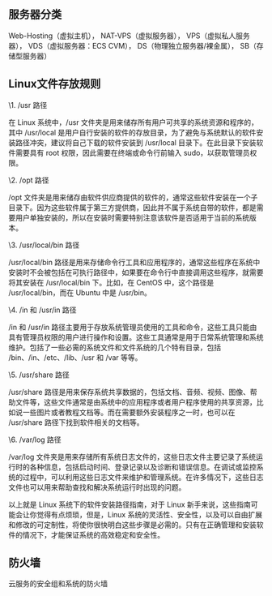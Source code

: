 ## 服务器分类

Web-Hosting（虚拟主机）， NAT-VPS（虚拟服务器）， VPS（虚拟私人服务器）， VDS（虚拟服务器：ECS CVM）， DS（物理独立服务器/裸金属）， SB（存储型服务器）





## Linux文件存放规则

\1. /usr 路径

在 Linux 系统中，/usr 文件夹是用来储存所有用户可共享的系统资源和程序的，其中 /usr/local 是用户自行安装的软件的存放目录，为了避免与系统默认的软件安装路径冲突，建议将自己下载的软件安装到 /usr/local 目录下。在此目录下安装软件需要具有 root 权限，因此需要在终端或命令行前输入 sudo，以获取管理员权限。

\2. /opt 路径

/opt 文件夹是用来储存由软件供应商提供的软件的，通常这些软件安装在一个子目录下。因为这些软件属于第三方提供商，因此并不属于系统自带的软件，都是需要用户单独安装的，所以在安装时需要特别注意该软件是否适用于当前的系统版本。

\3. /usr/local/bin 路径

/usr/local/bin 路径是用来存储命令行工具和应用程序的，通常这些程序在系统中安装时不会被包括在可执行路径中，如果要在命令行中直接调用这些程序，就需要将其安装在 /usr/local/bin 下。比如，在 CentOS 中，这个路径是 /usr/local/bin，而在 Ubuntu 中是 /usr/bin。

\4. /in 和 /usr/in 路径

/in 和 /usr/in 路径主要用于存放系统管理员使用的工具和命令，这些工具只能由具有管理员权限的用户进行操作和设置。这些工具通常是用于日常系统管理和系统维护。包括了一些必需的系统文件和文件系统的几个特有目录，包括 /bin、/in、/etc、/lib、/usr 和 /var 等等。

\5. /usr/share 路径

/usr/share 路径是用来保存系统共享数据的，包括文档、音频、视频、图像、帮助文件等，这些文件通常是由系统中的应用程序或者用户程序使用的共享资源，比如说一些图片或者教程文档等。而在需要额外安装程序之一时，也可以在 /usr/share 路径下找到软件相关的文档等。

\6. /var/log 路径

/var/log 文件夹是用来存储所有系统日志文件的，这些日志文件主要记录了系统运行时的各种信息，包括启动时间、登录记录以及诊断和错误信息。在调试或监控系统的过程中，可以利用这些日志文件来维护和管理系统。在许多情况下，这些日志文件也可以用来帮助查找和解决系统运行时出现的问题。

以上就是 Linux 系统下的软件安装路径指南，对于 Linux 新手来说，这些指南可能会让你觉得有点烦琐，但是，Linux 系统的灵活性、安全性，以及可以自由扩展和修改的可定制性，将使你很快明白这些步骤是必需的。只有在正确管理和安装软件的情况下，才能保证系统的高效稳定和安全性。





## 防火墙

云服务的安全组和系统的防火墙





